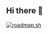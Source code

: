 ## Hi there 👋

<a href="https://roadmap.sh"><img src="https://roadmap.sh/card/tall/67081ac6fb4be684db0107d2?variant=dark" alt="roadmap.sh"/></a>

<!--
**Bruno12leonel/Bruno12leonel** is a ✨ _special_ ✨ repository because its `README.md` (this file) appears on your GitHub profile.

Here are some ideas to get you started:

- 🔭 I’m currently working on ...
- 🌱 I’m currently learning ...
- 👯 I’m looking to collaborate on ...
- 🤔 I’m looking for help with ...
- 💬 Ask me about ...
- 📫 How to reach me: ...
- 😄 Pronouns: ...
- ⚡ Fun fact: ...
-->
